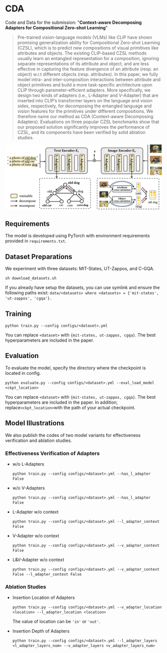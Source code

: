 # CDA
Code and Data for the submission: "**Context-aware Decomposing Adapters for Compositional Zero-shot Learning**"
> Pre-trained vision-language models (VLMs) like CLIP have shown promising generalization ability for Compositional Zero-shot Learning (CZSL), which is to predict new compositions of visual primitives like attributes and objects. The existing CLIP-based CZSL methods usually learn an entangled representation for a composition, ignoring separate representations of its attribute and object, and are less effective in capturing the feature divergence of an attribute (resp. an object) w.r.t different objects (resp. attributes). In this paper, we fully model intra- and inter-composition interactions between attribute and object primitives and build a more task-specific architecture upon CLIP through parameter-efficient adapters. More specifically, we design two kinds of adapters (i.e., L-Adapter and V-Adapter) that are inserted into CLIP’s transformer layers on the language and vision sides, respectively, for decomposing the entangled language and vision features for the primitives under different compositions. We therefore name our method as CDA (Context-aware Decomposing Adapters). Evaluations on three popular CZSL benchmarks show that our proposed solution significantly improves the performance of CZSL, and its components have been verified by solid ablation studies.

![overall](./figs/overview.png)  
## Requirements

The model is developed using PyTorch with environment requirements provided in `requirements.txt`.
## Dataset Preparations
We experiment with three datasets: MIT-States, UT-Zappos, and C-GQA.

```
sh download_datasets.sh
```

If you already have setup the datasets, you can use symlink and ensure the following paths exist: `data/<datasets> where <datasets> = {'mit-states', 'ut-zappos', 'cgqa'}.`

## Training

```
python train.py --config configs/<dataset>.yml
```

You can replace `<dataset>` with `{mit-states, ut-zappos, cgqa}`. The best hyperparameters are included in the paper.

## Evaluation
To evaluate the model, specify the directory where the checkpoint is located in config.

```
python evaluate.py --config configs/<dataset>.yml --eval_load_model <ckpt_location>
```

You can replace `<dataset>` with `{mit-states, ut-zappos, cgqa}`. The best hyperparameters are included in the paper. In addition, replace`<ckpt_location>`with the path of your actual checkpoint.

## Model Illustrations
We also publish the codes of two model variants for effectiveness verification and ablation studies.

### Effectiveness Verification of Adapters

- w/o L-Adapters

  ```
  python train.py --config configs/<dataset>.yml --has_l_adapter False
  ```

- w/o V-Adapters

  ```
  python train.py --config configs/<dataset>.yml --has_l_adapter False
  ```

- L-Adapter w/o context

  ```
  python train.py --config configs/<dataset>.yml --l_adapter_context False
  ```

- V-Adapter w/o context

  ```
  python train.py --config configs/<dataset>.yml --v_adapter_context False
  ```

- L&V-Adapter w/o context

  ```
  python train.py --config configs/<dataset>.yml --v_adapter_context False --l_adapter_context False
  ```

### Ablation Studies

- Insertion Location of Adapters

  ```
  python train.py --config configs/<dataset>.yml --v_adapter_location <location> --l_adapter_location <location>
  ```

  The value of location can be `'in'` or `'out'`.

- Insertion Depth of Adapters

  ```
  python train.py --config configs/<dataset>.yml --l_adapter_layers <l_adapter_layers_num> --v_adapter_layers <v_adapter_layers_num>
  ```

  


